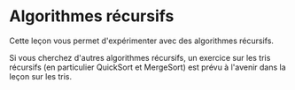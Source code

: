 
# Algorithmes récursifs #
Cette leçon vous permet d'expérimenter avec des algorithmes récursifs.

Si vous cherchez d'autres algorithmes récursifs, un exercice sur les tris
récursifs (en particulier QuickSort et MergeSort) est prévu à l'avenir dans
la leçon sur les tris.

